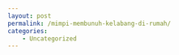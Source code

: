 ```yaml
---
layout: post
permalink: /mimpi-membunuh-kelabang-di-rumah/
categories:
    - Uncategorized
---
```


